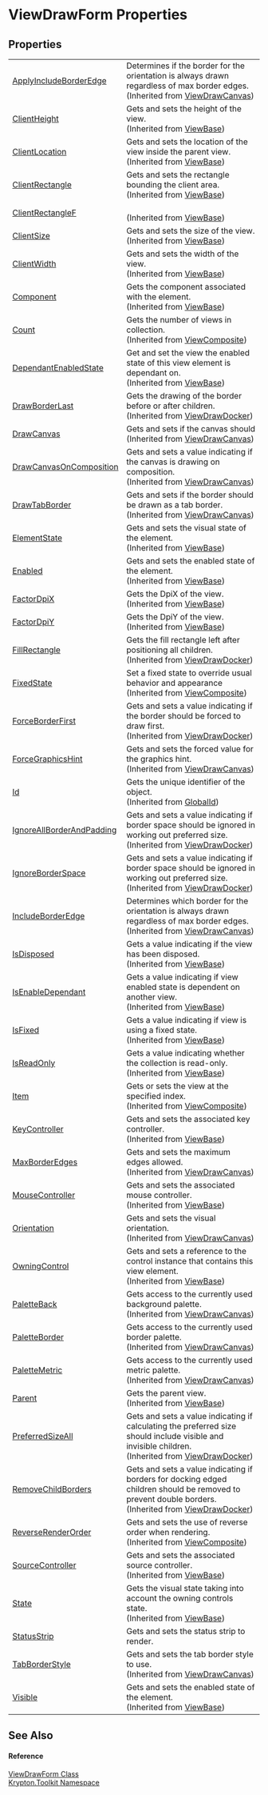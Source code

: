 # ViewDrawForm Properties




## Properties
<table>
<tr>
<td><a href="6f43d7c8-3245-1e6a-d639-b0a31395665d.md">ApplyIncludeBorderEdge</a></td>
<td>Determines if the border for the orientation is always drawn regardless of max border edges.<br />(Inherited from <a href="3837f426-0dcf-e021-7772-768db5beea4e.md">ViewDrawCanvas</a>)</td></tr>
<tr>
<td><a href="8ca1086e-f2a1-e3aa-0550-e17de8d4d705.md">ClientHeight</a></td>
<td>Gets and sets the height of the view.<br />(Inherited from <a href="309ac2d8-bfc5-c1a7-ab6a-4f4cf86a1ba6.md">ViewBase</a>)</td></tr>
<tr>
<td><a href="adf2b0f9-71eb-d32c-2ec0-ac09568593fa.md">ClientLocation</a></td>
<td>Gets and sets the location of the view inside the parent view.<br />(Inherited from <a href="309ac2d8-bfc5-c1a7-ab6a-4f4cf86a1ba6.md">ViewBase</a>)</td></tr>
<tr>
<td><a href="26daf885-2412-02b5-dc52-e6e5f8121280.md">ClientRectangle</a></td>
<td>Gets and sets the rectangle bounding the client area.<br />(Inherited from <a href="309ac2d8-bfc5-c1a7-ab6a-4f4cf86a1ba6.md">ViewBase</a>)</td></tr>
<tr>
<td><a href="aab48de6-57c1-8040-9e53-80d7379b3269.md">ClientRectangleF</a></td>
<td><br />(Inherited from <a href="309ac2d8-bfc5-c1a7-ab6a-4f4cf86a1ba6.md">ViewBase</a>)</td></tr>
<tr>
<td><a href="c7ce4247-0421-c87f-bef9-93ca9c8d0710.md">ClientSize</a></td>
<td>Gets and sets the size of the view.<br />(Inherited from <a href="309ac2d8-bfc5-c1a7-ab6a-4f4cf86a1ba6.md">ViewBase</a>)</td></tr>
<tr>
<td><a href="8e43df91-01e4-3d85-b2c7-6f37025e7632.md">ClientWidth</a></td>
<td>Gets and sets the width of the view.<br />(Inherited from <a href="309ac2d8-bfc5-c1a7-ab6a-4f4cf86a1ba6.md">ViewBase</a>)</td></tr>
<tr>
<td><a href="a0853610-b2de-7dec-2285-f2d884fc0231.md">Component</a></td>
<td>Gets the component associated with the element.<br />(Inherited from <a href="309ac2d8-bfc5-c1a7-ab6a-4f4cf86a1ba6.md">ViewBase</a>)</td></tr>
<tr>
<td><a href="b1b7ced2-1168-f3c3-1a93-e397fded25bc.md">Count</a></td>
<td>Gets the number of views in collection.<br />(Inherited from <a href="467f805c-296b-06ec-42f1-e965af0d0f04.md">ViewComposite</a>)</td></tr>
<tr>
<td><a href="45b74146-9308-269a-0625-9558884a95b2.md">DependantEnabledState</a></td>
<td>Get and set the view the enabled state of this view element is dependant on.<br />(Inherited from <a href="309ac2d8-bfc5-c1a7-ab6a-4f4cf86a1ba6.md">ViewBase</a>)</td></tr>
<tr>
<td><a href="ef025ec2-72b0-74bd-4e9e-2ba9be290dca.md">DrawBorderLast</a></td>
<td>Gets the drawing of the border before or after children.<br />(Inherited from <a href="3666c3db-a7fd-484c-b2c9-868e206d10c9.md">ViewDrawDocker</a>)</td></tr>
<tr>
<td><a href="f5eb426f-7737-6bdc-83f8-ab3b6d8b4575.md">DrawCanvas</a></td>
<td>Gets and sets if the canvas should<br />(Inherited from <a href="3837f426-0dcf-e021-7772-768db5beea4e.md">ViewDrawCanvas</a>)</td></tr>
<tr>
<td><a href="66ed7efe-b14d-cb59-25f4-91d6187b3b0e.md">DrawCanvasOnComposition</a></td>
<td>Gets and sets a value indicating if the canvas is drawing on composition.<br />(Inherited from <a href="3837f426-0dcf-e021-7772-768db5beea4e.md">ViewDrawCanvas</a>)</td></tr>
<tr>
<td><a href="1fe9563e-2602-ea92-7be0-fbb3584e6a5b.md">DrawTabBorder</a></td>
<td>Gets and sets if the border should be drawn as a tab border.<br />(Inherited from <a href="3837f426-0dcf-e021-7772-768db5beea4e.md">ViewDrawCanvas</a>)</td></tr>
<tr>
<td><a href="1631dbf1-7432-b0c3-508a-cc76fd85b428.md">ElementState</a></td>
<td>Gets and sets the visual state of the element.<br />(Inherited from <a href="309ac2d8-bfc5-c1a7-ab6a-4f4cf86a1ba6.md">ViewBase</a>)</td></tr>
<tr>
<td><a href="ab081600-b6ff-5a6b-58b1-096a470ecd35.md">Enabled</a></td>
<td>Gets and sets the enabled state of the element.<br />(Inherited from <a href="309ac2d8-bfc5-c1a7-ab6a-4f4cf86a1ba6.md">ViewBase</a>)</td></tr>
<tr>
<td><a href="026ae658-3cdc-1c85-8625-fc598f0183a8.md">FactorDpiX</a></td>
<td>Gets the DpiX of the view.<br />(Inherited from <a href="309ac2d8-bfc5-c1a7-ab6a-4f4cf86a1ba6.md">ViewBase</a>)</td></tr>
<tr>
<td><a href="0c4492bd-aee6-2147-f951-fcd5893011ed.md">FactorDpiY</a></td>
<td>Gets the DpiY of the view.<br />(Inherited from <a href="309ac2d8-bfc5-c1a7-ab6a-4f4cf86a1ba6.md">ViewBase</a>)</td></tr>
<tr>
<td><a href="5a70e916-7326-4630-c4a1-8219e0e66ad7.md">FillRectangle</a></td>
<td>Gets the fill rectangle left after positioning all children.<br />(Inherited from <a href="3666c3db-a7fd-484c-b2c9-868e206d10c9.md">ViewDrawDocker</a>)</td></tr>
<tr>
<td><a href="1afc0445-4412-fd78-bc12-cd70b02efd18.md">FixedState</a></td>
<td>Set a fixed state to override usual behavior and appearance<br />(Inherited from <a href="467f805c-296b-06ec-42f1-e965af0d0f04.md">ViewComposite</a>)</td></tr>
<tr>
<td><a href="9c9bac4d-8ee5-5423-8b7d-5b03fb085daf.md">ForceBorderFirst</a></td>
<td>Gets and sets a value indicating if the border should be forced to draw first.<br />(Inherited from <a href="3666c3db-a7fd-484c-b2c9-868e206d10c9.md">ViewDrawDocker</a>)</td></tr>
<tr>
<td><a href="6ac33587-9698-531c-7564-91ccb93e09c4.md">ForceGraphicsHint</a></td>
<td>Gets and sets the forced value for the graphics hint.<br />(Inherited from <a href="3837f426-0dcf-e021-7772-768db5beea4e.md">ViewDrawCanvas</a>)</td></tr>
<tr>
<td><a href="71a6846f-bfb6-fb58-b361-6b43ae0583a8.md">Id</a></td>
<td>Gets the unique identifier of the object.<br />(Inherited from <a href="9ef2ca3a-e03e-8927-105a-2f9a6fbdf849.md">GlobalId</a>)</td></tr>
<tr>
<td><a href="17d32c4a-a2fe-6cf0-bf6a-c1827c325f00.md">IgnoreAllBorderAndPadding</a></td>
<td>Gets and sets a value indicating if border space should be ignored in working out preferred size.<br />(Inherited from <a href="3666c3db-a7fd-484c-b2c9-868e206d10c9.md">ViewDrawDocker</a>)</td></tr>
<tr>
<td><a href="17970d2f-286f-d700-28a6-b7e12c847f83.md">IgnoreBorderSpace</a></td>
<td>Gets and sets a value indicating if border space should be ignored in working out preferred size.<br />(Inherited from <a href="3666c3db-a7fd-484c-b2c9-868e206d10c9.md">ViewDrawDocker</a>)</td></tr>
<tr>
<td><a href="9285ef02-f55f-69d6-acdc-024a2eba3ba0.md">IncludeBorderEdge</a></td>
<td>Determines which border for the orientation is always drawn regardless of max border edges.<br />(Inherited from <a href="3837f426-0dcf-e021-7772-768db5beea4e.md">ViewDrawCanvas</a>)</td></tr>
<tr>
<td><a href="b8132097-e81f-af8f-9edb-3cb79ba26d45.md">IsDisposed</a></td>
<td>Gets a value indicating if the view has been disposed.<br />(Inherited from <a href="309ac2d8-bfc5-c1a7-ab6a-4f4cf86a1ba6.md">ViewBase</a>)</td></tr>
<tr>
<td><a href="2051812a-d6aa-0b59-07f6-d0aaf5425a45.md">IsEnableDependant</a></td>
<td>Gets a value indicating if view enabled state is dependent on another view.<br />(Inherited from <a href="309ac2d8-bfc5-c1a7-ab6a-4f4cf86a1ba6.md">ViewBase</a>)</td></tr>
<tr>
<td><a href="ae00d504-ee78-dc0c-547f-47ccf010c8f3.md">IsFixed</a></td>
<td>Gets a value indicating if view is using a fixed state.<br />(Inherited from <a href="309ac2d8-bfc5-c1a7-ab6a-4f4cf86a1ba6.md">ViewBase</a>)</td></tr>
<tr>
<td><a href="1359c544-d62a-40dc-68ae-2cf918c7cb0c.md">IsReadOnly</a></td>
<td>Gets a value indicating whether the collection is read-only.<br />(Inherited from <a href="309ac2d8-bfc5-c1a7-ab6a-4f4cf86a1ba6.md">ViewBase</a>)</td></tr>
<tr>
<td><a href="66c58f19-a9b5-0f2f-7dba-f86ab9d13d7f.md">Item</a></td>
<td>Gets or sets the view at the specified index.<br />(Inherited from <a href="467f805c-296b-06ec-42f1-e965af0d0f04.md">ViewComposite</a>)</td></tr>
<tr>
<td><a href="8c0c18fc-2c53-4c1c-c120-964c3bc82e99.md">KeyController</a></td>
<td>Gets and sets the associated key controller.<br />(Inherited from <a href="309ac2d8-bfc5-c1a7-ab6a-4f4cf86a1ba6.md">ViewBase</a>)</td></tr>
<tr>
<td><a href="7133baa9-62d9-98c8-f0d2-c2344cd61468.md">MaxBorderEdges</a></td>
<td>Gets and sets the maximum edges allowed.<br />(Inherited from <a href="3837f426-0dcf-e021-7772-768db5beea4e.md">ViewDrawCanvas</a>)</td></tr>
<tr>
<td><a href="d5761a42-75a6-b244-b305-631dbf54d295.md">MouseController</a></td>
<td>Gets and sets the associated mouse controller.<br />(Inherited from <a href="309ac2d8-bfc5-c1a7-ab6a-4f4cf86a1ba6.md">ViewBase</a>)</td></tr>
<tr>
<td><a href="f9f680ba-8fa6-4b33-b1d8-ca54cb93319e.md">Orientation</a></td>
<td>Gets and sets the visual orientation.<br />(Inherited from <a href="3837f426-0dcf-e021-7772-768db5beea4e.md">ViewDrawCanvas</a>)</td></tr>
<tr>
<td><a href="c732fcd5-3e0d-98cb-17df-e574d4733f53.md">OwningControl</a></td>
<td>Gets and sets a reference to the control instance that contains this view element.<br />(Inherited from <a href="309ac2d8-bfc5-c1a7-ab6a-4f4cf86a1ba6.md">ViewBase</a>)</td></tr>
<tr>
<td><a href="036205d9-cf50-fc00-d804-e749202e6e8a.md">PaletteBack</a></td>
<td>Gets access to the currently used background palette.<br />(Inherited from <a href="3837f426-0dcf-e021-7772-768db5beea4e.md">ViewDrawCanvas</a>)</td></tr>
<tr>
<td><a href="780f0894-0620-22e8-4cef-7bce8562b60f.md">PaletteBorder</a></td>
<td>Gets access to the currently used border palette.<br />(Inherited from <a href="3837f426-0dcf-e021-7772-768db5beea4e.md">ViewDrawCanvas</a>)</td></tr>
<tr>
<td><a href="b773ce93-e609-dcc4-85d7-46a241ba94eb.md">PaletteMetric</a></td>
<td>Gets access to the currently used metric palette.<br />(Inherited from <a href="3837f426-0dcf-e021-7772-768db5beea4e.md">ViewDrawCanvas</a>)</td></tr>
<tr>
<td><a href="b34c2e84-eb23-0078-5656-e854d6f41638.md">Parent</a></td>
<td>Gets the parent view.<br />(Inherited from <a href="309ac2d8-bfc5-c1a7-ab6a-4f4cf86a1ba6.md">ViewBase</a>)</td></tr>
<tr>
<td><a href="c602cd2e-1eb0-9e54-03c5-a6958ae7d164.md">PreferredSizeAll</a></td>
<td>Gets and sets a value indicating if calculating the preferred size should include visible and invisible children.<br />(Inherited from <a href="3666c3db-a7fd-484c-b2c9-868e206d10c9.md">ViewDrawDocker</a>)</td></tr>
<tr>
<td><a href="c50050e3-2bd1-7e58-96ad-9852071ab3a9.md">RemoveChildBorders</a></td>
<td>Gets and sets a value indicating if borders for docking edged children should be removed to prevent double borders.<br />(Inherited from <a href="3666c3db-a7fd-484c-b2c9-868e206d10c9.md">ViewDrawDocker</a>)</td></tr>
<tr>
<td><a href="fe8c3e05-4391-689a-ac07-e976cddc0b2b.md">ReverseRenderOrder</a></td>
<td>Gets and sets the use of reverse order when rendering.<br />(Inherited from <a href="467f805c-296b-06ec-42f1-e965af0d0f04.md">ViewComposite</a>)</td></tr>
<tr>
<td><a href="354d206d-5772-7294-dc86-25ae526ef09d.md">SourceController</a></td>
<td>Gets and sets the associated source controller.<br />(Inherited from <a href="309ac2d8-bfc5-c1a7-ab6a-4f4cf86a1ba6.md">ViewBase</a>)</td></tr>
<tr>
<td><a href="97b91260-605d-f086-e86c-7ad32f06d42b.md">State</a></td>
<td>Gets the visual state taking into account the owning controls state.<br />(Inherited from <a href="309ac2d8-bfc5-c1a7-ab6a-4f4cf86a1ba6.md">ViewBase</a>)</td></tr>
<tr>
<td><a href="6c887a09-6b6c-dc17-e26f-16bda32e581a.md">StatusStrip</a></td>
<td>Gets and sets the status strip to render.</td></tr>
<tr>
<td><a href="3df39628-3770-0934-8717-1925a3b85745.md">TabBorderStyle</a></td>
<td>Gets and sets the tab border style to use.<br />(Inherited from <a href="3837f426-0dcf-e021-7772-768db5beea4e.md">ViewDrawCanvas</a>)</td></tr>
<tr>
<td><a href="c6f3a2c1-5079-abb9-07ab-be74628e34be.md">Visible</a></td>
<td>Gets and sets the enabled state of the element.<br />(Inherited from <a href="309ac2d8-bfc5-c1a7-ab6a-4f4cf86a1ba6.md">ViewBase</a>)</td></tr>
</table>

## See Also


#### Reference
<a href="563210db-9da3-f595-0445-3dbf22faf55b.md">ViewDrawForm Class</a>  
<a href="79d2eac2-21f4-54ff-7552-b20c33c30600.md">Krypton.Toolkit Namespace</a>  
